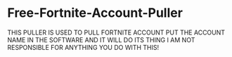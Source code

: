 # Free-Fortnite-Account-Puller
THIS PULLER IS USED TO PULL FORTNITE ACCOUNT PUT THE ACCOUNT NAME IN THE SOFTWARE AND IT WILL DO ITS THING I AM NOT RESPONSIBLE FOR ANYTHING YOU DO WITH THIS!
